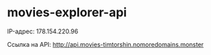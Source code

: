 # movies-explorer-api

IP-адрес: 178.154.220.96

Ссылка на API: http://api.movies-timtorshin.nomoredomains.monster
